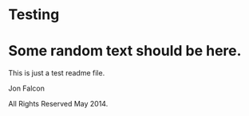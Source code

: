 # Testing
# Some random text should be here.
This is just a test readme file.

Jon Falcon

All Rights Reserved May 2014.